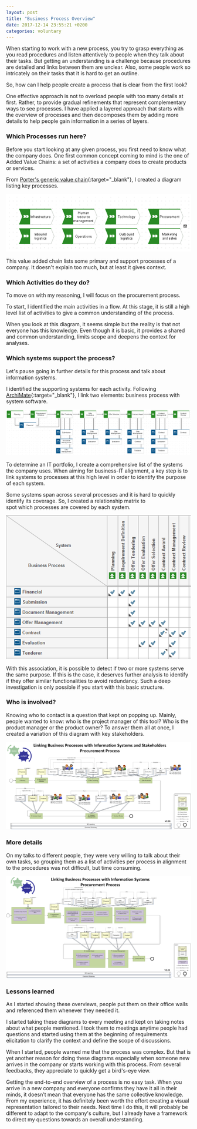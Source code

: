 ```yaml
---
layout: post
title: "Business Process Overview"
date: 2017-12-14 23:55:21 +0200
categories: voluntary
---
```


When starting to work with a new process,
you try to grasp everything as you read procedures and listen attentively to
people when they talk about their tasks.
But getting an understanding is a challenge
because procedures are detailed and links between them
are unclear. Also, some people work so intricately on their tasks that it is hard
to get an outline.

So, how can I help people create a process that is clear from the first look?

<!-- more -->

One effective approach is not to overload people with too many details at first. Rather, to provide
gradual refinements that represent complementary ways to see processes.
I have applied a layered approach that starts with the overview of processes and then decomposes
them by adding more details to help people gain information in a series of layers.

### Which Processes run here?

Before you start looking at any given process, you first need to know
what the company does.
One first common concept coming to mind is the one of Added Value Chains:
a set of activities a company does to create products or services.

From [Porter's generic value chain][value-added-chain]{:target="_blank"},
I created a diagram listing key processes.

<img src="/images/posts/VAC.png" alt="Value-Added-Chain">

This value added chain lists some primary and support processes of a company.
It doesn't explain too much, but at least it gives context.

### Which Activities do they do?

To move on with my reasoning, I will focus on the procurement process.

To start, I identified the main activities in a flow. At this stage, it is still
a high level list of activities to give a common
understanding of the process.

When you look at this diagram, it seems simple but the reality is that not
everyone has this knowledge. Even though it is basic, it provides a shared and
common understanding, limits scope and deepens the context for analyses.

### Which systems support the process?

Let's pause going in further details for this process and talk about information systems.

I identified the supporting systems for each activity. Following [ArchiMate][archimate]{:target="_blank"},
I link two elements: business process with system software.

<a href="/images/posts/ArchiMate-BP-Sys.png" target="_blank"><img src="/images/posts/ArchiMate-BP-Sys.png" alt="ArchiMate"></a>

To determine an IT portfolio, I create a comprehensive list of the systems the company uses.
When aiming for business-IT alignment, a key step is to link systems to
processes at this high level in order to identify the purpose of
each system.

Some systems span across several processes and it is hard to quickly
identify its coverage. So, I created a relationship matrix to  
spot which processes are covered by each system.

<img src="/images/posts/Matrix-BP-Sys.png" alt="Matrix" target="_blank">

With this association, it is possible to detect if two or more systems serve the
same purpose. If this is the case, it deserves further analysis to identify if they offer similar
functionalities to avoid redundancy. Such a deep investigation is only possible if you start with this
basic structure.

### Who is involved?

Knowing who to contact is a question that kept on popping up. Mainly, people wanted to know:
who is the project manager of this
tool? Who is the product manager or the product owner? To answer them all at once,
I created a variation of this diagram with key stakeholders.

<a href="/images/posts/BA-BP-macro-process-information-systems-stakeholders-procurement.png" target="_blank">
<img src="/images/posts/BA-BP-macro-process-information-systems-stakeholders-procurement.png" alt="Stakeholders"></a>

### More details

On my talks to different people, they were very willing to talk about their
own tasks, so grouping them as a list of activities per process in alignment to
the procedures was not difficult, but time consuming.

<a href="/images/posts/BA-BP-process-information-systems-procurement.png" target="_blank">
<img src="/images/posts/BA-BP-process-information-systems-procurement.png" alt="SubProcesses"></a>

### Lessons learned

As I started showing these overviews, people put them on their office walls and
referenced them whenever they needed it.

I started taking these diagrams to every meeting and kept on taking
notes about what people mentioned. I took them to meetings anytime
people had questions and started using them at the beginning of requirements
elicitation to clarify the context and define the scope of discussions.

When I started, people warned me that the process was complex.
But that is yet another reason for doing these diagrams especially when someone
new arrives in the company or starts working with this process. From several
feedbacks, they appreciate to quickly get a bird's-eye view.

Getting the end-to-end overview of a process is no easy task. When you arrive in
a new company and everyone confirms they have it all in their minds, it doesn’t
mean that everyone has the same collective knowledge. From my experience,
it has definitely been worth the effort creating a visual representation tailored
to their needs. Next time I do this, it will probably be different to adapt to the
company's culture, but I already have a framework to direct my questions towards
an overall understanding.

[value-added-chain]: https://en.wikipedia.org/wiki/Value_chain
[archimate]: http://www.archimate.nl/en/about_archimate/what_is_archimate.html
